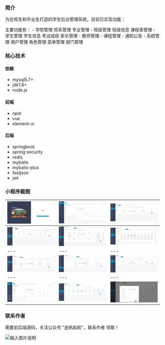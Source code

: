 ### 简介
为在校生和毕业生打造的学生后台管理系统，目前已实现功能：

主要功能有：
    - 学院管理
        院系管理
        专业管理
    - 班级管理
        班级信息
        课程表管理
    - 学生管理
        学生信息
        考试成绩
        家长管理
    - 教师管理
    - 课程管理
    - 通知公告
    - 系统管理
        用户管理
        角色管理
        菜单管理
        部门管理

### 核心技术
#### 依赖
- mysql5.7+
- jdk1.8+
- node.js
#### 前端
- npm
- vue
- element-ui
#### 后端
- springboot
- spring security
- redis
- mybatis
- mybatis-plus
- fastjson
- jwt

### 小程序截图
|![输入图片说明](imgs/1.png)|![输入图片说明](imgs/123.png)|![输入图片说明](imgs/123ss.png)|
|---|---|---|
|![输入图片说明](imgs/131.png)|![输入图片说明](imgs/2131.png)|![输入图片说明](imgs/213d.png)|
|---|---|---|
|![输入图片说明](imgs/222e.png)|![输入图片说明](imgs/3231.png)|![输入图片说明](imgs/331.png)|
|---|---|---|
|![输入图片说明](imgs/366a.png)|![输入图片说明](imgs/636a.png)|![输入图片说明](imgs/qwq11.png)|

### 联系作者

需要前后端源码，关注公众号 "连帆起航"，联系作者 领取！

![输入图片说明](imgs/gzh.png)
